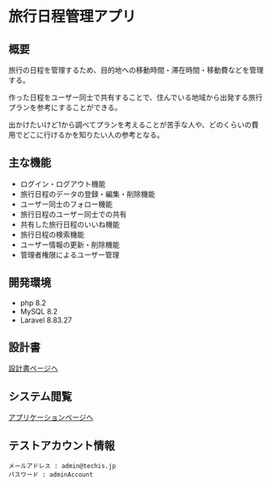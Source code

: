 # 旅行日程管理アプリ

## 概要

旅行の日程を管理するため、目的地への移動時間・滞在時間・移動費などを管理する。


作った日程をユーザー同士で共有することで、住んでいる地域から出発する旅行プランを参考にすることができる。

出かけたいけど1から調べてプランを考えることが苦手な人や、どのくらいの費用でどこに行けるかを知りたい人の参考となる。

## 主な機能
- ログイン・ログアウト機能
- 旅行日程のデータの登録・編集・削除機能
- ユーザー同士のフォロー機能
- 旅行日程のユーザー同士での共有
- 共有した旅行日程のいいね機能
- 旅行日程の検索機能
- ユーザー情報の更新・削除機能
- 管理者権限によるユーザー管理

## 開発環境
- php 8.2
- MySQL 8.2
- Laravel 8.83.27

## 設計書
[設計書ページへ](https://drive.google.com/drive/folders/1IOmkyuFCS51P32CDwNHf4D5jvvjQribl)

## システム閲覧
[アプリケーションページへ](https://travel-laravel-797c7d9e9a3d.herokuapp.com/)

## テストアカウント情報
```
メールアドレス : admin@techis.jp
パスワード : adminAccount
```
